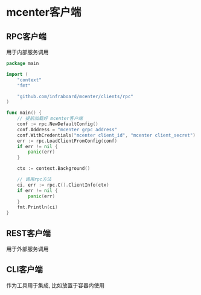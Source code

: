 # mcenter客户端


## RPC客户端

用于内部服务调用

```go
package main

import (
	"context"
	"fmt"

	"github.com/infraboard/mcenter/clients/rpc"
)

func main() {
	// 提前加载好 mcenter客户端
	conf := rpc.NewDefaultConfig()
	conf.Address = "mcenter grpc address"
	conf.WithCredentials("mcenter client_id", "mcenter client_secret")
	err := rpc.LoadClientFromConfig(conf)
	if err != nil {
		panic(err)
	}

	ctx := context.Background()

	// 调用rpc方法
	ci, err := rpc.C().ClientInfo(ctx)
	if err != nil {
		panic(err)
	}
	fmt.Println(ci)
}
```


## REST客户端

用于外部服务调用


## CLI客户端

作为工具用于集成, 比如放置于容器内使用